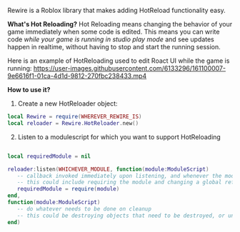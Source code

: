 Rewire is a Roblox library that makes adding HotReload functionality easy.

**What's Hot Reloading?**
Hot Reloading means changing the behavior of your game immediately when some code is edited. This means you can write code *while your game is running in studio play mode* and see updates happen in realtime, without having to stop and start the running session. 

Here is an example of HotReloading used to edit Roact UI while the game is running:
https://user-images.githubusercontent.com/6133296/161100007-9e6616f1-01ca-4d1d-9812-270fbc238433.mp4


**How to use it?**
1) Create a new HotReloader object:
```lua
local Rewire = require(WHEREVER_REWIRE_IS)
local reloader = Rewire.HotReloader.new()
```
2) Listen to a modulescript for which you want to support HotReloading
```lua

local requiredModule = nil

reloader:listen(WHICHEVER_MODULE, function(module:ModuleScript)
   -- callback invoked immediately upon listening, and whenever the module in question updates
   -- this could include requiring the module and changing a global reference
   requiredModule = require(module)
end,
function(module:ModuleScript)
   -- do whatever needs to be done on cleanup
   -- this could be destroying objects that need to be destroyed, or unmounting a Roact handle
end)
```
